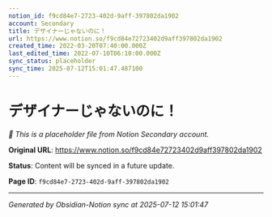 ```yaml
---
notion_id: f9cd84e7-2723-402d-9aff-397802da1902
account: Secondary
title: デザイナーじゃないのに！
url: https://www.notion.so/f9cd84e72723402d9aff397802da1902
created_time: 2022-03-20T07:40:00.000Z
last_edited_time: 2022-07-10T06:10:00.000Z
sync_status: placeholder
sync_time: 2025-07-12T15:01:47.487100
---
```


# デザイナーじゃないのに！

*🔄 This is a placeholder file from Notion Secondary account.*

**Original URL**: https://www.notion.so/f9cd84e72723402d9aff397802da1902

**Status**: Content will be synced in a future update.

**Page ID**: `f9cd84e7-2723-402d-9aff-397802da1902`

---

*Generated by Obsidian-Notion sync at 2025-07-12 15:01:47*
